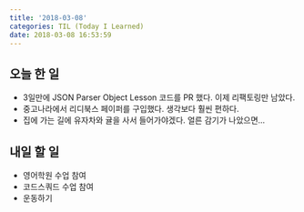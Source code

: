 ```yaml
---
title: '2018-03-08'
categories: TIL (Today I Learned)
date: 2018-03-08 16:53:59
---
```

## 오늘 한 일
  * 3일만에 JSON Parser Object Lesson 코드를 PR 했다. 이제 리팩토링만 남았다.
  * 중고나라에서 리디북스 페이퍼를 구입했다. 생각보다 훨씬 편하다.
  * 집에 가는 길에 유자차와 귤을 사서 들어가야겠다. 얼른 감기가 나았으면...



## 내일 할 일
  * 영어학원 수업 참여
  * 코드스쿼드 수업 참여
  * 운동하기